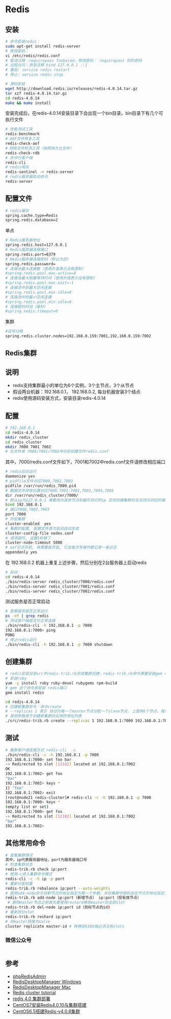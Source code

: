 # Redis

## 安装

``` bash
# 命令安装redis：
sudo apt-get install redis-server
# 修改密码：
vi /etc/redis/redis.conf
# 取消注释：requirepass foobared，修改密码： requirepass 你的密码
# 远程访问：添加注释 bind 127.0.0.1 ::1
# 重启: service redis restart
# 停止: service redis stop
```

``` bash
# 源码安装
wget http://download.redis.io/releases/redis-4.0.14.tar.gz
tar xzf redis-4.0.14.tar.gz
cd redis-4.0.14
make && make install
```

安装完成后，在redis-4.0.14安装目录下会出现一个bin目录，bin目录下有几个可执行文件

``` bash
# 性能测试工具
redis-benchmark
# AOF文件修复工具
redis-check-aof
# RDB文件检测工具（快照持久化文件）
redis-check-rdb
# 命令行客户端
redis-cli
# redis哨兵
redis-sentinel -> redis-server
# redis服务器启动命令
redis-server
```

## 配置文件

``` bash
# redis缓存
spring.cache.type=Redis
spring.redis.database=2
```

单点

``` bash
# Redis服务器地址
spring.redis.host=127.0.0.1
# Redis服务器连接端口
spring.redis.port=6379
# Redis服务器连接密码（默认为空）
spring.redis.password=
# 连接池最大连接数（使用负值表示没有限制）
#spring.redis.pool.max-active=8
# 连接池最大阻塞等待时间（使用负值表示没有限制）
#spring.redis.pool.max-wait=-1
# 连接池中的最大空闲连接
#spring.redis.pool.max-idle=8
# 连接池中的最小空闲连接
#spring.redis.pool.min-idle=0
# 连接超时时间（毫秒）
#spring.redis.timeout=0
```

集群

``` bash
#逗号分隔
spring.redis.cluster.nodes=192.168.0.159:7001,192.168.0.159:7002
```

## Redis集群

## 说明

- redis支持集群最小的单位为6个实例，3个主节点，3个从节点
- 假设两台机器：192.168.0.1， 192.168.0.2, 每台机器安装3个结点
- redis使用源码安装方式，安装目录redis-4.0.14

## 配置

``` bash
# 192.168.0.1
cd redis-4.0.14
mkdir redis_cluster
cd redis_cluster
mkdir 7000 7001 7002
# 在文件夹 7000/7001/7002中分别创建文件redis.conf
```

其中，7000/redis.conf文件如下，7001和7002中redis.conf文件请修改相应端口

``` bash
# redis后台运行
daemonize yes
# pidfile文件对应7000,7002,7003
pidfile /var/run/redis_7000.pid
# 数据文件存放位置对应7000,7001,7002,7003,7004,7005
dir /var/run/redis_cluster/7000/
# 默认ip为127.0.0.1 需要改为其他节点机器可访问的ip 否则创建集群时无法访问对应的端口，无法创建集群  
bind 192.168.0.1
# 端口7000,7002,7003
port 7000
# 开启集群
cluster-enabled  yes
# 集群的配置, 配置文件首次启动自动生成
cluster-config-file nodes.conf
# 请求超时, 设置5秒够了
cluster-node-timeout 5000
# aof日志开启, 有需要就开启, 它会每次写操作都记录一条日志
appendonly yes
```

在 192.168.0.2 机器上重复上述步骤，然后分别在2台服务器上启动redis

``` bash
# 启动
cd redis-4.0.14
./bin/redis-server redis_cluster/7000/redis.conf
./bin/redis-server redis_cluster/7001/redis.conf
./bin/redis-server redis_cluster/7002/redis.conf
```

测试服务是否正常启动

``` bash
# 查看服务是否正常运行
ps -ef | grep redis
# 测试客户端是否可正常连接
./bin/redis-cli -h 192.168.0.1 -p 7000
192.168.0.1:7000> ping
PONG
# 停止redis运行
./bin/redis-cli -h 192.168.0.1 -p 7000 shutdown
```

## 创建集群

``` bash
# redis安装目录src中redis-trib.rb完成集群创建，redis-trib.rb命令需要安装gem redis模块才能运行，gem redis需要Ruby环境
# 安装ruby
yum -y install ruby ruby-devel rubygems rpm-build
# gem 这个命令来安装 redis接口
gem install redis
```

``` bash
cd redis-4.0.14
# 创建新集群命令：命令create
# --replicas 1 表示 自动为每一个master节点分配一个slave节点. 上面有6个节点，程序会按照一定规则生成 3个master（主）3个slave(从)
# 其他参数用于创建新集群的实例的地址列表
./src/redis-trib.rb create --replicas 1 192.168.0.1:7000 192.168.0.1:7001 192.168.0.1:7002 192.168.0.2:7000 192.168.0.2:7001 192.168.0.2:7002
```

## 测试

``` bash
# 集群客户端连接方式 redis-cli  -c
./bin/redis-cli -c -h 192.168.0.1 -p 7000
192.168.0.1:7000> set foo bar
-> Redirected to slot [12182] located at 192.168.0.1:7002
OK
192.168.0.1:7002> get foo
"bar"
192.168.0.1:7002> keys *
1) "foo"
192.168.0.1:7002> exit
[root@node21 redis-cluster]# redis-cli -c -h 192.168.0.1 -p 7000
192.168.0.1:7000> keys *
(empty list or set)
192.168.0.1:7000> get foo
-> Redirected to slot [12182] located at 192.168.0.1:7002
"bar"
192.168.0.1:7002>
```

## 其他常用命令

``` bash
# 查看集群情况
其中，ip代表服务器地址，port为服务器端口号
# 检查集群状态
redis-trib.rb check ip:port
# 使用-c进入集群命令模式
redis-cli -c -h ip -p port
# 重新分配权重
redis-trib.rb rebalance ip:port --auto-weights
# 使用add-node命令将新节点的地址指定为第一个参数，并将集群中随机存在节点的地址指定为第二个参数，redis-trib在运行之前也会检查集群的状态。
redis-trib.rb add-node ip:port（新增节点） ip:port（现有效节点）
 # 删除master节点之前首先要使用reshard移除master的全部slot
redis-trib.rb del-node ip:port id（目标节点的id)
# 重新划分slot
redis-trib.rb reshard ip:port
# 将master转换为salve
cluster replicate master-id # 转换前6380端必须没有slots
```

### 微信公众号

<img :src="$withBase('/image/qrcode_xiaperio_430.jpg')" style="width:250px;"/>

## 参考

- [phpRedisAdmin](https://github.com/erikdubbelboer/phpRedisAdmin)
- [RedisDesktopManager Windows](https://www.daxiblog.com/redis%E7%AE%A1%E7%90%86%E5%B7%A5%E5%85%B7redisdesktopmanager-0-9-9-%E5%AE%89%E8%A3%85%E5%8C%85%E4%B8%8B%E8%BD%BD/)
- [RedisDesktopManager Mac](https://github.com/onewe/RedisDesktopManager-Mac/releases/tag/0.9.9)
- [Redis cluster tutorial](https://redis.io/topics/cluster-tutorial)
- [redis 4.0 集群部署](https://www.jianshu.com/p/c8a957413284)
- [CentOS7安装Redis4.0.10与集群搭建](https://www.cnblogs.com/frankdeng/p/9332618.html)
- [CentOS6.5搭建Redis-v4.0.8集群](https://www.liutf.com/posts/1419646468.html)
